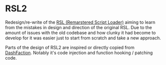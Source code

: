 # RSL2
Redesign/re-write of the [RSL (Remarstered Script Loader)](https://github.com/rsl-dev/RSL) aiming to learn from the mistakes in design and direction of the original RSL. Due to the amount of issues with the old codebase and how clunky it had become to develop for it was easier just to start from scratch and take a new approach.

Parts of the design of RSL2 are inspired or directly copied from [DashFaction](https://github.com/rafalh/dashfaction). Notably it's code injection and function hooking / patching code. 
